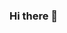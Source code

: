 ### Hi there 🐬
<br/>
<br/>
<!--🏃🏻‍♀️ 몰입 경험 🏃🏻‍♀️ https://instagram.com/hexrud?igshid=YmMyMTA2M2Y=-->
<!--
**imrud/imrud** is a ✨ _special_ ✨ repository because its `README.md` (this file) appears on your GitHub profile.

Here are some ideas to get you started:

- 🔭 I’m currently working on ...
- 🌱 I’m currently learning ...
- 👯 I’m looking to collaborate on ...
- 🤔 I’m looking for help with ...
- 💬 Ask me about ...
- 📫 How to reach me: ...
- 😄 Pronouns: ...
- ⚡ Fun fact: ...
-->


